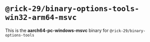 # `@rick-29/binary-options-tools-win32-arm64-msvc`

This is the **aarch64-pc-windows-msvc** binary for `@rick-29/binary-options-tools`
